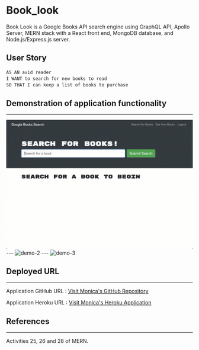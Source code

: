 # Book_look
Book Look is a Google Books API search engine using GraphQL API, Apollo Server, MERN stack with a React front end, MongoDB database, and Node.js/Express.js server.


## User Story

```md
AS AN avid reader
I WANT to search for new books to read
SO THAT I can keep a list of books to purchase
```
## Demonstration of application functionality
---
<img src="./assets/21-mern-homework-demo-01.gif" alt="demo-1" />
---
<img src="./assets/21-mern-homework-demo-02.gif" alt="demo-2" />
---
<img src="./assets/21-mern-homework-demo-03.gif" alt="demo-3" />


## Deployed URL
---
Application GitHub URL : <a href= "https://github.com/monicadolce/Book_look">Visit Monica's GitHub Repository</a> 

Application Heroku URL : <a href= "">Visit Monica's Heroku Application</a> 

## References
---
Activities 25, 26 and 28 of MERN.